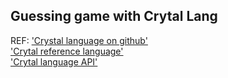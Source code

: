 ## Guessing game with Crytal Lang

REF: ['Crystal language on github'](https://github.com/crystal-lang/crystal)  
['Crytal reference language'](https://crystal-lang.org/reference/1.6/)  
['Crytal language API'](https://crystal-lang.org/api/1.6.2/)
